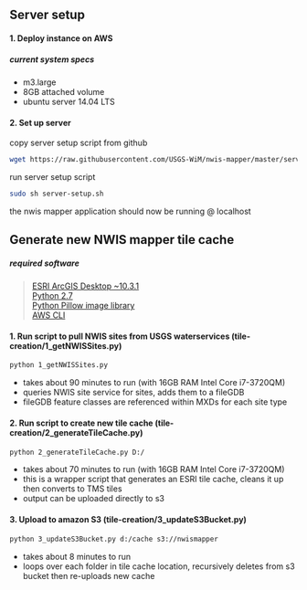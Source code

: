 ## Server setup

#### 1.  Deploy instance on AWS

##### current system specs

 - m3.large
 - 8GB attached volume
 - ubuntu server 14.04 LTS

#### 2.  Set up server

copy server setup script from github
```bash
wget https://raw.githubusercontent.com/USGS-WiM/nwis-mapper/master/server-config/server-setup.sh --no-check-certificate
```

run server setup script
```bash
sudo sh server-setup.sh
```

the nwis mapper application should now be running @ localhost

## Generate new NWIS mapper tile cache

##### required software
>[ESRI ArcGIS Desktop ~10.3.1](https:/esri.com)   
>[Python 2.7](https://www.python.org/download/releases/2.7/)  
>[Python Pillow image library](https://pillow.readthedocs.org/en/3.0.x/installation.html)  
>[AWS CLI](https://aws.amazon.com/cli/)

#### 1.  Run script to pull NWIS sites from USGS waterservices (tile-creation/1_getNWISSites.py)

```bash
python 1_getNWISSites.py
```

- takes about 90 minutes to run (with 16GB RAM Intel Core i7-3720QM)
- queries NWIS site service for sites, adds them to a fileGDB
- fileGDB feature classes are referenced within MXDs for each site type

#### 2.  Run script to create new tile cache (tile-creation/2_generateTileCache.py)

```bash
python 2_generateTileCache.py D:/
```

- takes about 70 minutes to run (with 16GB RAM Intel Core i7-3720QM)
- this is a wrapper script that generates an ESRI tile cache, cleans it up then converts to TMS tiles
- output can be uploaded directly to s3

#### 3.  Upload to amazon S3 (tile-creation/3_updateS3Bucket.py)

```bash
python 3_updateS3Bucket.py d:/cache s3://nwismapper
```

- takes about 8 minutes to run
- loops over each folder in tile cache location, recursively deletes from s3 bucket then re-uploads new cache
